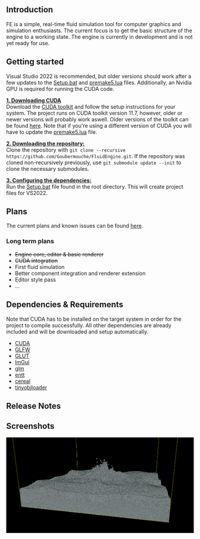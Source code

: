 ## Introduction
FE is a simple, real-time fluid simulation tool for computer graphics and simulation enthusiasts. The current focus is to get the basic structure of the engine to a working state. The engine is currently in development and is not yet ready for use. 

## Getting started
Visual Studio 2022 is recommended, but older versions should work after a few updates to the [Setup.bat](https://github.com/Goubermouche/FluidEngine/blob/master/Setup.bat) and [premake5.lua](https://github.com/Goubermouche/FluidEngine/blob/master/premake5.lua) files. Additionally, an Nvidia GPU is 
required for running the CUDA code.

<ins>**1. Downloading CUDA**</ins>   
Download the [CUDA toolkit](https://developer.nvidia.com/cuda-toolkit) and follow the setup instructions for your system. The project runs on CUDA toolkit version 11.7, however, older or newer versions will probably work aswell. Older versions of the toolkit can be found [here](https://developer.nvidia.com/cuda-toolkit-archive). Note that if you're using a different version of CUDA you will have to update the [premake5.lua](https://github.com/Goubermouche/FluidEngine/blob/master/premake5.lua) file.

<ins>**2. Downloading the repository:**</ins>   
Clone the repository with `git clone --recursive https://github.com/Goubermouche/FluidEngine.git`.
If the repository was cloned non-recursively previously, use `git submodule update --init` to clone the necessary submodules.

<ins>**3. Configuring the dependencies:**</ins>   
Run the [Setup.bat](https://github.com/Goubermouche/FluidEngine/blob/master/Setup.bat) file found in the root directory. This will create project files for VS2022.

## Plans
The current plans and known issues can be found [here](https://trello.com/b/WBXdDTXZ/fluidengine). 
### Long term plans
* ~~Engine core, editor & basic renderer~~
* ~~CUDA integration~~
* First fluid simulation 
* Better component integration and renderer extension 
* Editor style pass
* ...

## Dependencies & Requirements
Note that CUDA has to be installed on the target system in order for the project to compile successfully. All other dependencies are already included and will be downloaded and setup automatically.
* [CUDA](https://developer.nvidia.com/cuda-downloads)
* [GLFW](https://github.com/TheCherno/GLFW)
* [GLUT](https://www.opengl.org/resources/libraries/glut/glut_downloads.php)
* [ImGui](https://github.com/TheCherno/imgui)
* [glm](https://github.com/g-truc/glm)
* [entt](https://github.com/skypjack/entt)
* [cereal](https://uscilab.github.io/cereal/)
* [tinyobjloader](https://github.com/tinyobjloader/tinyobjloader)

## Release Notes
## Screenshots
<p align="center">
  <img src="Images/unknown.png" />
</p>
